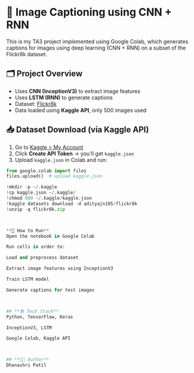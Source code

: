 # 🧠 Image Captioning using CNN + RNN

This is my TA3 project implemented using Google Colab, which generates captions for images using deep learning (CNN + RNN) on a subset of the Flickr8k dataset.

## 🗂 Project Overview

- Uses **CNN (InceptionV3)** to extract image features
- Uses **LSTM (RNN)** to generate captions
- Dataset: [Flickr8k](https://www.kaggle.com/datasets/adityajn105/flickr8k)
- Data loaded using **Kaggle API**, only 500 images used

## 📥 Dataset Download (via Kaggle API)

1. Go to [Kaggle > My Account](https://www.kaggle.com/account)
2. Click **Create API Token** → you'll get `kaggle.json`
3. Upload `kaggle.json` in Colab and run:

```python
from google.colab import files
files.upload()  # upload kaggle.json

!mkdir -p ~/.kaggle
!cp kaggle.json ~/.kaggle/
!chmod 600 ~/.kaggle/kaggle.json
!kaggle datasets download -d adityajn105/flickr8k
!unzip -q flickr8k.zip



**🚀 How to Run**
Open the notebook in Google Colab

Run cells in order to:

Load and preprocess dataset

Extract image features using InceptionV3

Train LSTM model

Generate captions for test images



## **🛠 Tech Stack**
Python, TensorFlow, Keras

InceptionV3, LSTM

Google Colab, Kaggle API



## **👩‍💻 Author**
Dhanashri Patil

